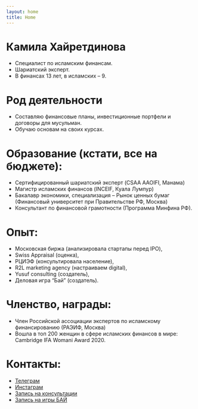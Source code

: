 ```yaml
---
layout: home
title: Home
---
```


# Камила Хайретдинова
- Специалист по исламским финансам.
- Шариатский эксперт.
- В финансах 13 лет, в исламских – 9.

# Род деятельности
- Составляю финансовые планы, инвестиционные портфели и договоры для мусульман.
- Обучаю основам на своих курсах.

# Образование (кстати, все на бюджете):
- Сертифицированный шариатский эксперт (CSAA AAOIFI, Манама)
- Магистр исламских финансов (INCEIF, Куала Лумпур)
- Бакалавр экономики, специализация – Рынок ценных бумаг (Финансовый университет при Правительстве РФ, Москва)
- Консультант по финансовой грамотности (Программа Минфина РФ).

# Опыт:
- Московская биржа (анализировала стартапы перед IPO),
- Swiss Appraisal (оценка),
- РЦИЭФ (консультировала население),
- R2L marketing agency (настраиваем digital),
- Yusuf consulting (создатель),
- Деловая игра “Бай” (создатель).

# Членство, награды:
- Член Российской ассоциации экспертов по исламскому финансированию (РАЭИФ, Москва)
- Вошла в топ 200 женщин в сфере исламских финансов в мире: Cambridge IFA Womani Award 2020.

# Контакты:
- [Телеграм](https://t.me/kamilatoday)
- [Инстаграм](https://www.instagram.com/kamilatoday)
- [Запись на консультации](https://t.me/kamilatodayBot)
- [Запись на игры БАЙ](https://t.me/game_bai_bot)



